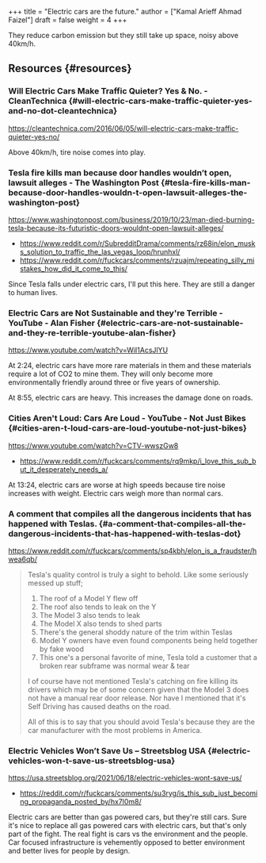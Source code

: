 +++
title = "Electric cars are the future."
author = ["Kamal Arieff Ahmad Faizel"]
draft = false
weight = 4
+++

They reduce carbon emission but they still take up space, noisy above 40km/h.


## Resources {#resources}


### Will Electric Cars Make Traffic Quieter? Yes &amp; No. - CleanTechnica {#will-electric-cars-make-traffic-quieter-yes-and-no-dot-cleantechnica}

<https://cleantechnica.com/2016/06/05/will-electric-cars-make-traffic-quieter-yes-no/>

Above 40km/h, tire noise comes into play.


### Tesla fire kills man because door handles wouldn’t open, lawsuit alleges - The Washington Post {#tesla-fire-kills-man-because-door-handles-wouldn-t-open-lawsuit-alleges-the-washington-post}

<https://www.washingtonpost.com/business/2019/10/23/man-died-burning-tesla-because-its-futuristic-doors-wouldnt-open-lawsuit-alleges/>

-   <https://www.reddit.com/r/SubredditDrama/comments/rz68in/elon_musks_solution_to_traffic_the_las_vegas_loop/hrunhxl/>
-   <https://www.reddit.com/r/fuckcars/comments/rzuajm/repeating_silly_mistakes_how_did_it_come_to_this/>

Since Tesla falls under electric cars, I'll put this here. They are still a danger to human lives.


### Electric Cars are Not Sustainable and they're Terrible - YouTube - Alan Fisher {#electric-cars-are-not-sustainable-and-they-re-terrible-youtube-alan-fisher}

<https://www.youtube.com/watch?v=WiI1AcsJlYU>

At 2:24, electric cars have more rare materials in them and these materials require a lot of CO2 to mine them. They will only become more environmentally friendly around three or five years of ownership.

At 8:55, electric cars are heavy. This increases the damage done on roads.


### Cities Aren't Loud: Cars Are Loud - YouTube - Not Just Bikes {#cities-aren-t-loud-cars-are-loud-youtube-not-just-bikes}

<https://www.youtube.com/watch?v=CTV-wwszGw8>

-   <https://www.reddit.com/r/fuckcars/comments/rq9mkp/i_love_this_sub_but_it_desperately_needs_a/>

At 13:24, electric cars are worse at high speeds because tire noise increases with weight. Electric cars weigh more than normal cars.


### A comment that compiles all the dangerous incidents that has happened with Teslas. {#a-comment-that-compiles-all-the-dangerous-incidents-that-has-happened-with-teslas-dot}

<https://www.reddit.com/r/fuckcars/comments/sp4kbh/elon_is_a_fraudster/hwea6qb/>

> Tesla's quality control is truly a sight to behold. Like some seriously messed up stuff;
>
> 1.  The roof of a Model Y flew off
> 2.  The roof also tends to leak on the Y
> 3.  The Model 3 also tends to leak
> 4.  The Model X also tends to shed parts
> 5.  There's the general shoddy nature of the trim within Teslas
> 6.  Model Y owners have even found components being held together by fake wood
> 7.  This one's a personal favorite of mine, Tesla told a customer that a broken rear subframe was normal wear &amp; tear
>
> I of course have not mentioned Tesla's catching on fire killing its drivers which may be of some concern given that the Model 3 does not have a manual rear door release. Nor have I mentioned that it's Self Driving has caused deaths on the road.
>
> All of this is to say that you should avoid Tesla's because they are the car manufacturer with the most problems in America.


### Electric Vehicles Won’t Save Us – Streetsblog USA {#electric-vehicles-won-t-save-us-streetsblog-usa}

<https://usa.streetsblog.org/2021/06/18/electric-vehicles-wont-save-us/>

-   <https://reddit.com/r/fuckcars/comments/su3ryg/is_this_sub_just_becoming_propaganda_posted_by/hx7l0m8/>

Electric cars are better than gas powered cars, but they're still cars. Sure it's nice to replace all gas powered cars with electric cars, but that's only part of the fight. The real fight is cars vs the environment and the people. Car focused infrastructure is vehemently opposed to better environment and better lives for people by design.

